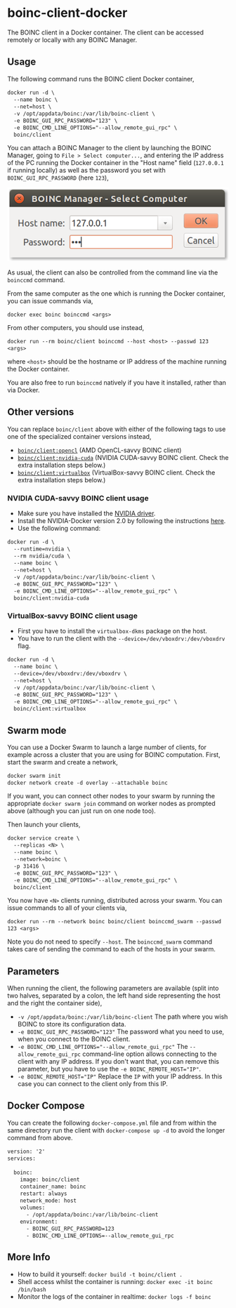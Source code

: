 # boinc-client-docker

The BOINC client in a Docker container. The client can be accessed remotely or locally with any BOINC Manager.


## Usage

The following command runs the BOINC client Docker container,

```
docker run -d \
  --name boinc \
  --net=host \
  -v /opt/appdata/boinc:/var/lib/boinc-client \
  -e BOINC_GUI_RPC_PASSWORD="123" \
  -e BOINC_CMD_LINE_OPTIONS="--allow_remote_gui_rpc" \
  boinc/client
```

You can attach a BOINC Manager to the client by launching the BOINC Manager, going to `File > Select computer...`, and entering the IP address of the PC running the Docker container in the "Host name" field (`127.0.0.1` if running locally) as well as the password you set with `BOINC_GUI_RPC_PASSWORD` (here `123`),

![manager_connect](manager_connect.png)

As usual, the client can also be controlled from the command line via the `boinccmd` command. 

From the same computer as the one which is running the Docker container, you can issue commands via,

```
docker exec boinc boinccmd <args>
```

From other computers, you should use instead,

```
docker run --rm boinc/client boinccmd --host <host> --passwd 123 <args>
```

where `<host>` should be the hostname or IP address of the machine running the Docker container. 

You are also free to run `boinccmd` natively if you have it installed, rather than via Docker. 


## Other versions

You can replace `boinc/client` above with either of the following tags to use one of the specialized container versions instead,

- [`boinc/client:opencl`](Dockerfile.opencl) (AMD OpenCL-savvy BOINC client)
- [`boinc/client:nvidia-cuda`](Dockerfile.nvidia-cuda) (NVIDIA CUDA-savvy BOINC client. Check the extra installation steps below.) 
- [`boinc/client:virtualbox`](Dockerfile.virtualbox) (VirtualBox-savvy BOINC client. Check the extra installation steps below.)

### NVIDIA CUDA-savvy BOINC client usage
- Make sure you have installed the [NVIDIA driver](https://github.com/NVIDIA/nvidia-docker/wiki/Frequently-Asked-Questions#how-do-i-install-the-nvidia-driver).
- Install the NVIDIA-Docker version 2.0 by following the instructions [here](https://github.com/NVIDIA/nvidia-docker/wiki/Installation-(version-2.0)).
- Use the following command:
```
docker run -d \
  --runtime=nvidia \
  --rm nvidia/cuda \
  --name boinc \
  --net=host \
  -v /opt/appdata/boinc:/var/lib/boinc-client \
  -e BOINC_GUI_RPC_PASSWORD="123" \
  -e BOINC_CMD_LINE_OPTIONS="--allow_remote_gui_rpc" \
  boinc/client:nvidia-cuda
```

### VirtualBox-savvy BOINC client usage

- First you have to install the `virtualbox-dkms` package on the host.
- You have to run the client with the `--device=/dev/vboxdrv:/dev/vboxdrv` flag.
```
docker run -d \
  --name boinc \
  --device=/dev/vboxdrv:/dev/vboxdrv \
  --net=host \
  -v /opt/appdata/boinc:/var/lib/boinc-client \
  -e BOINC_GUI_RPC_PASSWORD="123" \
  -e BOINC_CMD_LINE_OPTIONS="--allow_remote_gui_rpc" \
  boinc/client:virtualbox
```

## Swarm mode

You can use a Docker Swarm to launch a large number of clients, for example across a cluster that you are using for BOINC computation. First, start the swarm and create a network,

```
docker swarm init
docker network create -d overlay --attachable boinc
```

If you want, you can connect other nodes to your swarm by running the appropriate `docker swarm join` command on worker nodes as prompted above (although you can just run on one node too).

Then launch your clients,
```
docker service create \
  --replicas <N> \
  --name boinc \
  --network=boinc \
  -p 31416 \
  -e BOINC_GUI_RPC_PASSWORD="123" \
  -e BOINC_CMD_LINE_OPTIONS="--allow_remote_gui_rpc" \
  boinc/client
```

You now have `<N>` clients running, distributed across your swarm. You can issue commands to all of your clients via, 

```
docker run --rm --network boinc boinc/client boinccmd_swarm --passwd 123 <args>
```

Note you do not need to specify `--host`. The `boinccmd_swarm` command takes care of sending the command to each of the hosts in your swarm. 


## Parameters

When running the client, the following parameters are available (split into two halves, separated by a colon, the left hand side representing the host and the right the container side),

- `-v /opt/appdata/boinc:/var/lib/boinc-client` The path where you wish BOINC to store its configuration data.
- `-e BOINC_GUI_RPC_PASSWORD="123"` The password what you need to use, when you connect to the BOINC client. 
- `-e BOINC_CMD_LINE_OPTIONS="--allow_remote_gui_rpc"` The `--allow_remote_gui_rpc` command-line option allows connecting to the client with any IP address. If you don't want that, you can remove this parameter, but you have to use the `-e BOINC_REMOTE_HOST="IP"`.
- `-e BOINC_REMOTE_HOST="IP"` Replace the `IP` with your IP address. In this case you can connect to the client only from this IP.


## Docker Compose
You can create the following `docker-compose.yml` file and from within the same directory run the client with `docker-compose up -d` to avoid the longer command from above. 
```
version: '2'
services:

  boinc:
    image: boinc/client
    container_name: boinc
    restart: always
    network_mode: host
    volumes:
      - /opt/appdata/boinc:/var/lib/boinc-client
    environment:
      - BOINC_GUI_RPC_PASSWORD=123
      - BOINC_CMD_LINE_OPTIONS=--allow_remote_gui_rpc
```


## More Info
- How to build it yourself: `docker build -t boinc/client .`
- Shell access whilst the container is running: `docker exec -it boinc /bin/bash`
- Monitor the logs of the container in realtime: `docker logs -f boinc`
